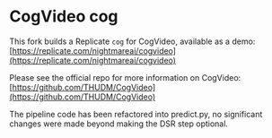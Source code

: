 # CogVideo cog

This fork builds a Replicate `cog` for CogVideo, available as a demo:
[https://replicate.com/nightmareai/cogvideo](https://replicate.com/nightmareai/cogvideo)

Please see the official repo for more information on CogVideo:
[https://github.com/THUDM/CogVideo](https://github.com/THUDM/CogVideo)

The pipeline code has been refactored into predict.py, no significant changes were made beyond making the DSR step optional.
